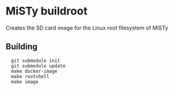 # MiSTy buildroot

Creates the SD card image for the Linux root filesystem
of MiSTy

## Building
```
  git submodule init
  git submodule update
  make docker-image
  make rootshell
  make image
```